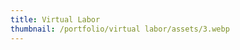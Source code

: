 ```yaml
---
title: Virtual Labor
thumbnail: /portfolio/virtual labor/assets/3.webp
---
```

<v-img src="/portfolio/virtual labor/assets/3.webp"></v-img>
<v-img src="/portfolio/virtual labor/assets/2.webp"></v-img>
<v-img src="/portfolio/virtual labor/assets/1.webp"></v-img>
<v-img src="/portfolio/virtual labor/assets/4.webp"></v-img>
<v-img src="/portfolio/virtual labor/assets/5.webp"></v-img>
<v-img src="/portfolio/virtual labor/assets/6.webp"></v-img>
<v-img src="/portfolio/virtual labor/assets/7.webp"></v-img>
<v-img src="/portfolio/virtual labor/assets/8.webp"></v-img>
<!-- <v-img src="/portfolio/virtual labor/assets/9.webp"></v-img> -->